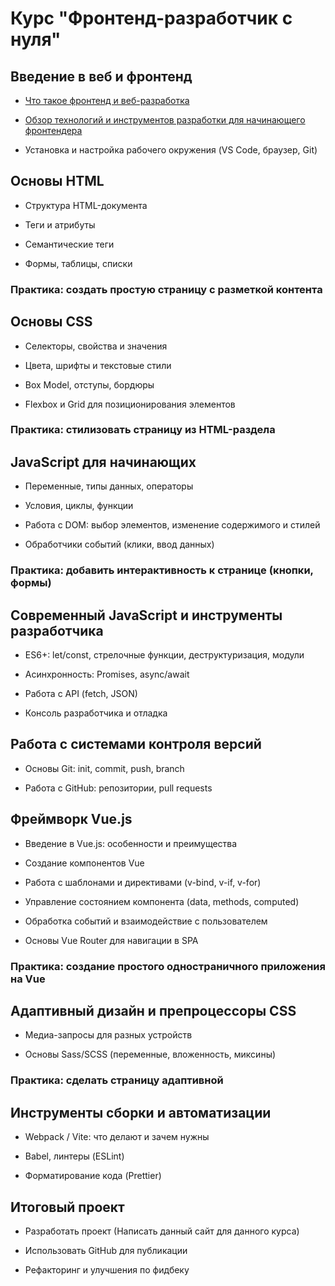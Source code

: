 # Курс "Фронтенд-разработчик с нуля"

## Введение в веб и фронтенд

* [Что такое фронтенд и веб-разработка](./1%20chapter/file1_1.md)

* [Обзор технологий и инструментов разработки для начинающего фронтендера](./1%20chapter/file1_2.md)

* Установка и настройка рабочего окружения (VS Code, браузер, Git)

## Основы HTML

* Структура HTML-документа

* Теги и атрибуты

* Семантические теги

* Формы, таблицы, списки

### Практика: создать простую страницу с разметкой контента

## Основы CSS

* Селекторы, свойства и значения

* Цвета, шрифты и текстовые стили

* Box Model, отступы, бордюры

* Flexbox и Grid для позиционирования элементов

### Практика: стилизовать страницу из HTML-раздела

## JavaScript для начинающих

* Переменные, типы данных, операторы

* Условия, циклы, функции

* Работа с DOM: выбор элементов, изменение содержимого и стилей

* Обработчики событий (клики, ввод данных)

### Практика: добавить интерактивность к странице (кнопки, формы)

## Современный JavaScript и инструменты разработчика

* ES6+: let/const, стрелочные функции, деструктуризация, модули

* Асинхронность: Promises, async/await

* Работа с API (fetch, JSON)

* Консоль разработчика и отладка

## Работа с системами контроля версий

* Основы Git: init, commit, push, branch

* Работа с GitHub: репозитории, pull requests

## Фреймворк Vue.js

* Введение в Vue.js: особенности и преимущества

* Создание компонентов Vue

* Работа с шаблонами и директивами (v-bind, v-if, v-for)

* Управление состоянием компонента (data, methods, computed)

* Обработка событий и взаимодействие с пользователем

* Основы Vue Router для навигации в SPA

### Практика: создание простого одностраничного приложения на Vue

## Адаптивный дизайн и препроцессоры CSS

* Медиа-запросы для разных устройств

* Основы Sass/SCSS (переменные, вложенность, миксины)

### Практика: сделать страницу адаптивной

## Инструменты сборки и автоматизации

* Webpack / Vite: что делают и зачем нужны

* Babel, линтеры (ESLint)

* Форматирование кода (Prettier)

## Итоговый проект

* Разработать проект (Написать данный сайт для данного курса)

* Использовать GitHub для публикации

* Рефакторинг и улучшения по фидбеку
